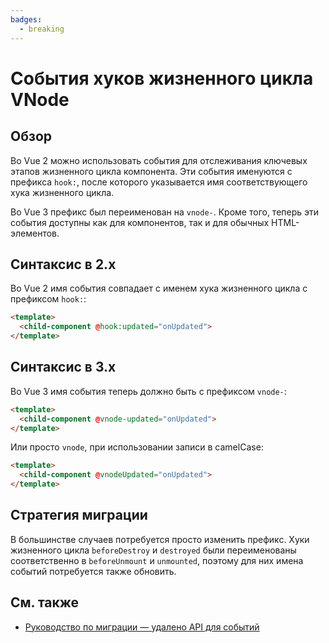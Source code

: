 ```yaml
---
badges:
  - breaking
---
```


# События хуков жизненного цикла VNode <MigrationBadges :badges="$frontmatter.badges" />

## Обзор

Во Vue 2 можно использовать события для отслеживания ключевых этапов жизненного цикла компонента. Эти события именуются с префикса `hook:`, после которого указывается имя соответствующего хука жизненного цикла.

Во Vue 3 префикс был переименован на `vnode-`. Кроме того, теперь эти события доступны как для компонентов, так и для обычных HTML-элементов.

## Синтаксис в 2.x

Во Vue 2 имя события совпадает с именем хука жизненного цикла с префиксом `hook:`:

```html
<template>
  <child-component @hook:updated="onUpdated">
</template>
```

## Синтаксис в 3.x

Во Vue 3 имя события теперь должно быть с префиксом `vnode-`:

```html
<template>
  <child-component @vnode-updated="onUpdated">
</template>
```

Или просто `vnode`, при использовании записи в camelCase:

```html
<template>
  <child-component @vnodeUpdated="onUpdated">
</template>
```

## Стратегия миграции

В большинстве случаев потребуется просто изменить префикс. Хуки жизненного цикла `beforeDestroy` и `destroyed` были переименованы соответственно в `beforeUnmount` и `unmounted`, поэтому для них имена событий потребуется также обновить.

## См. также

- [Руководство по миграции — удалено API для событий](../migration/events-api.md)
